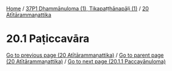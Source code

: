 
[Home](/) / [37P1 Dhammānuloma (1), Tikapaṭṭhānapāḷi (1)](../../37P1.md) / [20 Atītārammaṇattika](../20.md)

# 20.1 Paṭiccavāra


[Go to previous page (20 Atītārammaṇattika)](../20.md) / [Go to parent page (20 Atītārammaṇattika)](../20.md) / [Go to next page (20.1.1 Paccayānuloma)](20.1/20.1.1.md)


